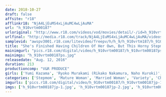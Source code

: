 ```yaml
---
date: 2018-10-27
draft: false
affsite: "r18"
afflinkr18: "NjA4LjEuMS4xLjAuMC4wLjAuMA"
url: "h_910vrtm00187"
urloriginal: "http://www.r18.com/videos/vod/movies/detail/-/id=h_910vrtm00187"
urlfinal: "http://media.r18.com/track/NjA4LjEuMS4xLjAuMC4wLjAuMA/videos/vod/movies/detail/-/id=h_910vrtm00187"
samplevid: "awspv3001.r18.com/litevideo/freepv/h/h_9/h_910vrtm187/h_910vrtm187_dmb_w.mp4"
title: "She's Finished Having Children Of Her Own, But This Horny Stepmom's Eager To Teacher Her Husband's Virgin Son About The Birds And The Bees! Masturbation Is All He Knows, And His Dick Is So Sensitive He Blows His Load At The Lightest Touch! Time For Creampie Ecstasy!"
mainimgurl: "pics.r18.com/digital/video/h_910vrtm00187/h_910vrtm00187ps.jpg"
mainimgs: "h_910vrtm00187ps.jpg"
releasedate: "Aug. 12, 2016"
duration: 213
productioncomp: "V&R PRODUCE"
girls: ['Yumi Kazama', 'Ryoko Murakami (Rikako Nakamura, Naho Kuroki)', 'Rina Uchimura', 'Lily Kawasara']
categories: ['Stepmom', 'Mature Woman', 'Married Woman', 'Variety', 'Cherry Boy', 'Creampie', 'Hi-Def']
imgurls: ['pics.r18.com/digital/video/h_910vrtm00187/h_910vrtm00187jp-1.jpg', 'pics.r18.com/digital/video/h_910vrtm00187/h_910vrtm00187jp-2.jpg', 'pics.r18.com/digital/video/h_910vrtm00187/h_910vrtm00187jp-3.jpg', 'pics.r18.com/digital/video/h_910vrtm00187/h_910vrtm00187jp-4.jpg', 'pics.r18.com/digital/video/h_910vrtm00187/h_910vrtm00187jp-5.jpg', 'pics.r18.com/digital/video/h_910vrtm00187/h_910vrtm00187jp-6.jpg', 'pics.r18.com/digital/video/h_910vrtm00187/h_910vrtm00187jp-7.jpg', 'pics.r18.com/digital/video/h_910vrtm00187/h_910vrtm00187jp-8.jpg', 'pics.r18.com/digital/video/h_910vrtm00187/h_910vrtm00187jp-9.jpg', 'pics.r18.com/digital/video/h_910vrtm00187/h_910vrtm00187jp-10.jpg', 'pics.r18.com/digital/video/h_910vrtm00187/h_910vrtm00187jp-11.jpg', 'pics.r18.com/digital/video/h_910vrtm00187/h_910vrtm00187jp-12.jpg', 'pics.r18.com/digital/video/h_910vrtm00187/h_910vrtm00187jp-13.jpg', 'pics.r18.com/digital/video/h_910vrtm00187/h_910vrtm00187jp-14.jpg', 'pics.r18.com/digital/video/h_910vrtm00187/h_910vrtm00187jp-15.jpg', 'pics.r18.com/digital/video/h_910vrtm00187/h_910vrtm00187jp-16.jpg', 'pics.r18.com/digital/video/h_910vrtm00187/h_910vrtm00187jp-17.jpg', 'pics.r18.com/digital/video/h_910vrtm00187/h_910vrtm00187jp-18.jpg', 'pics.r18.com/digital/video/h_910vrtm00187/h_910vrtm00187jp-19.jpg']
imgs: ['h_910vrtm00187jp-1.jpg', 'h_910vrtm00187jp-2.jpg', 'h_910vrtm00187jp-3.jpg', 'h_910vrtm00187jp-4.jpg', 'h_910vrtm00187jp-5.jpg', 'h_910vrtm00187jp-6.jpg', 'h_910vrtm00187jp-7.jpg', 'h_910vrtm00187jp-8.jpg', 'h_910vrtm00187jp-9.jpg', 'h_910vrtm00187jp-10.jpg', 'h_910vrtm00187jp-11.jpg', 'h_910vrtm00187jp-12.jpg', 'h_910vrtm00187jp-13.jpg', 'h_910vrtm00187jp-14.jpg', 'h_910vrtm00187jp-15.jpg', 'h_910vrtm00187jp-16.jpg', 'h_910vrtm00187jp-17.jpg', 'h_910vrtm00187jp-18.jpg', 'h_910vrtm00187jp-19.jpg']
---
```

